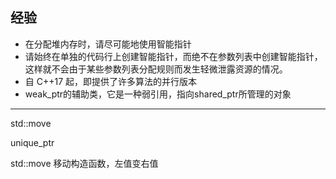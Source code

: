 ## 经验
+ 在分配堆内存时，请尽可能地使用智能指针
+ 请始终在单独的代码行上创建智能指针，而绝不在参数列表中创建智能指针，这样就不会由于某些参数列表分配规则而发生轻微泄露资源的情况。
+ 自 C++17 起，即提供了许多算法的并行版本
+ weak_ptr的辅助类，它是一种弱引用，指向shared_ptr所管理的对象




---
std::move

unique_ptr

std::move 移动构造函数，左值变右值
